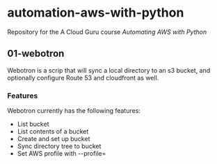 # automation-aws-with-python

Repository for the A Cloud Guru course *Automating AWS with Python*

## 01-webotron

Webotron is a scrip that will sync a local directory to an s3 bucket, and optionally configure Route 53 and cloudfront as well.


### Features

Webotron currently has the following features:

- List bucket
- List contents of a bucket
- Create and set up bucket
- Sync directory tree to bucket
- Set AWS profile with --profile=<profileName>
